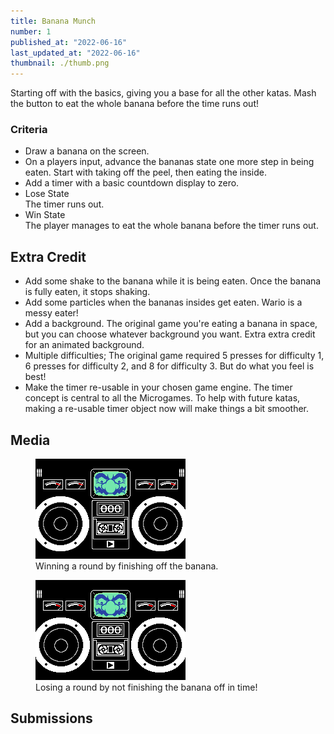 ```yaml
---
title: Banana Munch
number: 1
published_at: "2022-06-16"
last_updated_at: "2022-06-16"
thumbnail: ./thumb.png
---
```


Starting off with the basics, giving you a base for all the other katas. Mash the button to eat the whole banana before the time runs out!

### Criteria

- Draw a banana on the screen.
- On a players input, advance the bananas state one more step in being eaten. Start with taking off the peel, then eating the inside.
- Add a timer with a basic countdown display to zero.
- <div class="loseState">Lose State</div> The timer runs out.
- <div class="winState">Win State</div> The player manages to eat the whole banana before the timer runs out.

## Extra Credit

- Add some shake to the banana while it is being eaten. Once the banana is fully eaten, it stops shaking.
- Add some particles when the bananas insides get eaten. Wario is a messy eater!
- Add a background. The original game you're eating a banana in space, but you can choose whatever background you want. Extra extra credit for an animated background.
- Multiple difficulties; The original game required 5 presses for difficulty 1, 6 presses for difficulty 2, and 8 for difficulty 3. But do what you feel is best!
- Make the timer re-usable in your chosen game engine. The timer concept is central to all the Microgames. To help with future katas, making a re-usable timer object now will make things a bit smoother.

## Media

<figure>
  <img src="./banana_munch_diff_1_success.gif" alt="example of banana munch where the player wins"/>
  <figcaption>Winning a round by finishing off the banana.</figcaption>
</figure>

<figure>
  <img src="./banana_munch_diff_1_failure.gif" alt="example of banana munch where the player loses"/>
  <figcaption>Losing a round by not finishing the banana off in time!</figcaption>
</figure>

## Submissions